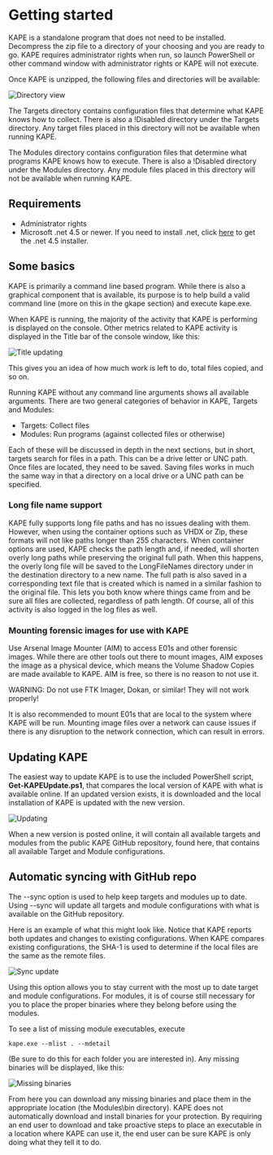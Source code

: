 # Getting started

KAPE is a standalone program that does not need to be installed. Decompress the zip file to a directory of your choosing and you are ready to go. KAPE requires administrator rights when run, so launch PowerShell or other command window with administrator rights or KAPE will not execute.

Once KAPE is unzipped, the following files and directories will be available:

![Directory view](https://raw.githubusercontent.com/EricZimmerman/KapeDocs/master/Pictures/dirView.jpg)

The Targets directory contains configuration files that determine what KAPE knows how to collect. There is also a !Disabled directory under the Targets directory. Any target files placed in this directory will not be available when running KAPE.

The Modules directory contains configuration files that determine what programs KAPE knows how to execute. There is also a !Disabled directory under the Modules directory. Any module files placed in this directory will not be available when running KAPE.

## Requirements
* Administrator rights
* Microsoft .net 4.5 or newer. If you need to install .net, click [here](https://www.microsoft.com/en-us/download/details.aspx?id=42642) to get the .net 4.5 installer.


## Some basics

KAPE is primarily a command line based program. While there is also a graphical component that is available, its purpose is to help build a valid command line (more on this in the gkape section) and execute kape.exe.

When KAPE is running, the majority of the activity that KAPE is performing is displayed on the console. Other metrics related to KAPE activity is displayed in the Title bar of the console window, like this:

![Title updating](https://raw.githubusercontent.com/EricZimmerman/KapeDocs/master/Pictures/titleUpdate.jpg)

This gives you an idea of how much work is left to do, total files copied, and so on.

Running KAPE without any command line arguments shows all available arguments. There are two general categories of behavior in KAPE, Targets and Modules:

* Targets: Collect files
* Modules: Run programs (against collected files or otherwise)

Each of these will be discussed in depth in the next sections, but in short, targets search for files in a path. This can be a drive letter or UNC path. Once files are located, they need to be saved. Saving files works in much the same way in that a directory on a local drive or a UNC path can be specified.

### Long file name support
KAPE fully supports long file paths and has no issues dealing with them. However, when using the container options such as VHDX or Zip, these formats will not like paths longer than 255 characters. When container options are used, KAPE checks the path length and, if needed, will shorten overly long paths while preserving the original full path. When this happens, the overly long file will be saved to the LongFileNames directory under in the destination directory to a new name. The full path is also saved in a corresponding text file that is created which is named in a similar fashion to the original file. This lets you both know where things came from and be sure all files are collected, regardless of path length. Of course, all of this activity is also logged in the log files as well.

### Mounting forensic images for use with KAPE

Use Arsenal Image Mounter (AIM) to access E01s and other forensic images. While there are other tools out there to mount images, AIM exposes the image as a physical device, which means the Volume Shadow Copies are made available to KAPE. AIM is free, so there is no reason to not use it.

WARNING: Do not use FTK Imager, Dokan, or similar! They will not work properly!

It is also recommended to mount E01s that are local to the system where KAPE will be run. Mounting image files over a network can cause issues if there is any disruption to the network connection, which can result in errors.

## Updating KAPE
The easiest way to update KAPE is to use the included PowerShell script, **Get-KAPEUpdate.ps1**, that compares the local version of KAPE with what is available online. If an updated version exists, it is downloaded and the local installation of KAPE is updated with the new version. 

![Updating](https://raw.githubusercontent.com/EricZimmerman/KapeDocs/master/Pictures/update.jpg)

When a new version is posted online, it will contain all available targets and modules from the public KAPE GitHub repository, found here, that contains all available Target and Module configurations.

## Automatic syncing with GitHub repo
The --sync option is used to help keep targets and modules up to date. Using --sync will update all targets and module configurations with what is available on the GitHub repository.

Here is an example of what this might look like. Notice that KAPE reports both updates and changes to existing configurations. When KAPE compares existing configurations, the SHA-1 is used to determine if the local files are the same as the remote files.

![Sync update](https://raw.githubusercontent.com/EricZimmerman/KapeDocs/master/Pictures/updateSync.jpg)

Using this option allows you to stay current with the most up to date target and module configurations. For modules, it is of course still necessary for you to place the proper binaries where they belong before using the modules.

To see a list of missing module executables, execute

`kape.exe --mlist . --mdetail`

(Be sure to do this for each folder you are interested in). Any missing binaries will be displayed, like this:

![Missing binaries](https://raw.githubusercontent.com/EricZimmerman/KapeDocs/master/Pictures/missingBinaries.jpg)

From here you can download any missing binaries and place them in the appropriate location (the Modules\bin directory). KAPE does not automatically download and install binaries for your protection. By requiring an end user to download and take proactive steps to place an executable in a location where KAPE can use it, the end user can be sure KAPE is only doing what they tell it to do.
